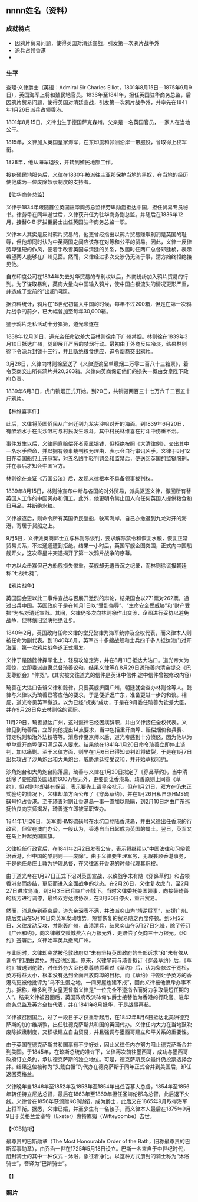 ## nnnn姓名（资料）

### 成就特点

- 因鸦片贸易问题，使得英国对清廷宣战，引发第一次鸦片战争外
- 派兵占领香港
- ​


### 生平

查理·义律爵士（英语：Admiral Sir Charles Elliot，1801年8月15日－1875年9月9日），英国海军上将和殖民地官员。1836年至1841年，担任英国驻华商务总监，后因鸦片贸易问题，使得英国对清廷宣战，引发第一次鸦片战争外，并率先在1841年1月26日派兵占领香港。

1801年8月15日，义律出生于德国萨克森州。父亲是一名英国官员，一家人在当地公干。

1815年，义律加入英国皇家海军，在东印度和非洲沿岸一带服役，曾取得上校军衔。

1828年，他从海军退役，并转到殖民地部工作。

投身殖民地服务后，义律在1830年被派往圭亚那保护当地的黑奴，在当地的经历使他成为一位废除奴隶制度的支持者。

【驻华商务总监】

义律于1834年跟随首位英国驻华商务总监律劳卑勋爵抵达中国，担任贸易专员秘书。律劳卑在同年逝世后，义律获升任为驻华商务副总监。并随后在1836年12月，接替G·B·罗拔臣爵士出任英国驻华商务总监一职。



义律本人其实是反对鸦片贸易的，他更曾经指出以鸦片贸易赚取利润是英国的耻辱，但他却同时认为中英两国之间应该存在对等和公平的贸易。因此，义律一反律劳卑强硬的作风，便着手改善英国与清廷的关系，致函时任两广总督邓廷桢，表示希望两人能够在广州见面。然而，义律经过多次交涉仍无济于事，清方始终拒绝接见他。

自东印度公司在1834年失去对华贸易的专利权以后，外商纷纷加入鸦片贸易的行列。为了谋取暴利，英商大量向中国输入鸦片，使中国白银流失的情况更形严重，并造成了空前的“出超”问题。

据资料统计，鸦片在18世纪初输入中国的时候，每年不过200箱，但是在第一次鸦片战争的前夕，已大幅曾加至每年30,000箱。

鉴于鸦片走私活动十分猖獗，道光帝遂在

1838年12月31日，道光帝任命钦差大臣林则徐南下广州禁烟。林则徐在1839年3月10日抵达广州，随即展开严厉的禁烟行动。最初由于外商反应冷淡，结果林则徐下令派兵封锁十三行，并且断绝粮食供应，迫令烟商交出鸦片。

3月28日，义律向林则徐呈送了《义律遵谕呈单缴烟二万零二百八十三箱禀》，着令英商交出所有鸦片共20,283箱。义律向英商保证他们的损失一概由女皇陛下政府负责。

1839年6月3日，虎门销烟正式开始。到20日，共销毁两百三十七万六千二百五十斤鸦片。

【林维喜事件】

此后，义律将英国侨民从广州迁到九龙尖沙咀对开的海面。到1839年6月20日，有醉酒水手在尖沙咀村与村民发生殴斗，其中村民林维喜在打斗中伤重不治。

事件发生以后，义律同意赔偿死者家属银钱，但拒绝按照《大清律例》，交出其中一名水手偿命，并以拥有领事裁判权为理由，表示会自行审讯凶手。义律于8月12日在英国船只上开庭案，对五名凶手轻判罚金和监禁后，便送回英国的监狱服刑，并在事后才知会中国官方。

林则徐在查证《万国公法》后，发现义律根本不具备领事裁判权。

1839年8月15日，林则徐宣布中断与各国的对外贸易，派兵驱逐义律，撤回所有替英国人工作的中国买办和佣工。此外，他更明令禁止国人向任何英国人提供粮食和日用品，并断绝水粮。

义律被逐后，则命令所有英国侨民登船，驶离海岸，自己亦撤退到九龙对开的海港，寄居于货船之上。

9月5日，义律派英商郭士立与林则除谈判，要求解除禁令和恢复水粮，恢复正常贸易关系，不过通通遭到拒绝。结果一小时后，英国军舰企图突围，正式向中国船舰开火，这次零星冲突遂揭开了第一次鸦片战争的序幕。

中方以众击寡但己方船舰损失惨重，英舰却无遭击沉之纪录，而林则徐谎报朝廷称“七战七捷”。

【鸦片战争】

英国国会更以此二事件宣战与否展开激烈的辩论，结果国会以271票对262票，通过出兵中国。英国政府于是在10月1日以“受到侮辱”、“生命安全受威胁”和“财产受损”为名对清廷宣战。其间，义律仍多次向林则徐作出交涉，企图进行妥协以避免战争，但林依旧坚决拒绝让步。

1840年2月，英国政府任命义律的堂兄懿律为海军统帅及全权代表，而义律本人则被任命为副代表。到1840年6月，英军四十多艘战舰和士兵四千多人抵达澳门对开海面，第一次鸦片战争遂正式爆发。

义律于是随懿律挥军北上，轻易攻陷定海，并在8月11日抵达大沽口。道光帝大为震惊，立即委派直隶总督琦善议和，结果义律等在8月29日透琦善向清帝提交《巴麦尊照会》“伸冤”。(其实被交往道光的信件是英译中信件,途中信件曾被修改内容)

琦善在大沽口告诉义律和懿律，只要英舰折回广州，朝廷就会查办林则徐等人。懿律与义律以为琦善已答应他的要求，于是便折返广东，准备更进一步的和谈。相反，道光帝见英军撤退，以为已经“抚夷”成功，于是在9月委任琦善为钦差大臣，并在9月28日免去林则徐的官职。

11月29日，琦善抵达广州，这时懿律已经因病辞职，并由义律接任全权代表。义律见到琦善后，立即向他提出14点要求，当中包括重开商埠、赔偿烟价和兵费、订定税则和治外法权等等。消息传至京师以后，道光帝感到十分愤怒，因为他以为单单重开商埠便可满足英人要求。结果他在1841年1月20日命令琦善立即停止谈判，加以痛剿。至于义律方面，则早在1月6日已得知谈判即将破裂，于是在1月7日出兵攻占了沙角炮台和大角炮台，威胁清廷接受议和，并开始草拟和约。

沙角炮台和大角炮台陷落后，琦善与义律在1月20日拟定了《穿鼻草约》，当中清廷除了要赔偿英国政府600万银元外，更要割让香港岛。琦善原则上同意《草约》，但对割地却甚有保留，表示要先上请皇帝批示。但在1月21日，双方在仍未正式签约的情况下，义律却单方面公布了《穿鼻草约》，并在1月26日私自派HMS硫磺号抢占香港。至于琦善对割让香港岛一事一直加以隐瞒，到2月10日才由广东巡抚怡良向京师揭发，琦善遂立即被革职查办。

1841年1月26日，英军乘HMS硫磺号在水坑口登陆香港岛，并由义律出任香港的行政官，但留在澳门办公。一般认为，香港自当日起成为英国的属土。翌日，英军又在岛上升起英国国旗。

义律担任行政官后，在1841年2月2日发表公告，表示将继续以“中国法律和习俗管治香港，但中国的酷刑则一一废除”。由于义律要主理军务，无暇兼顾香港事务，于是他任命庄士敦为护理总督，在义律离开香港的时候代理其职权。

由于道光帝在1月27日正式下诏对英国宣战，以致战争未有随《穿鼻草约》和占领香港岛而终结，更反而进入全面战争的状态。在2月26日，义律复攻虎门，至2月27日进攻乌涌，到3月3日已兵临广州城下。当时义律委托美国领事，向接替琦善的杨芳进行调停，最终双方达成协议，在3月20日停火，重开贸易。

然而，消息传到燕京后，道光帝深表不满，并改派奕山为“靖逆将军”，赴援广州。随后奕山在5月10日向英军发动攻势，短暂恢复的贸易随之再度停顿。到5月22日，义律发动反攻，并炮轰广州，击溃清兵，结果奕山在5月27日乞降，除了签订《广州和约》，向义律缴交赎城费六百万银元外，更赔偿了英商三十万银元。《和约》签署后，义律始率英兵撤离广州。

与此同时，义律却突然被伦敦政府以“未有坚持英国政府的全部诉求”和“未有依从训令”的理由罢免，并召他回国。原来，义律早前与琦善拟订《穿鼻草约》后，《草约》被送到伦敦，时任外务大臣巴麦尊勋爵看过《草约》后，认为条款过于宽松，英方得益太小，根本没有达到全面开放商埠的目标，而《草约》中割让予英方的香港岛更被他批评为“鸟不生蛋之地，一间房屋也建不成”，因此义律被他愤斥办事不力。据称，维多利亚女皇更曾指义律是“一位完全不遵指令而努力争取最短任期的人”。结果义律被召回后，英国政府改派砵甸乍爵士接替他为香港的行政官、驻华商务总监及英方全权代表，并在1841年8月抵华，于是战事再起。



义律被召回国后，过了一段日子才获重新起用，在1842年8月6日抵达北美洲德克萨斯的加尔维斯敦，出任驻德克萨斯共和国的英国代办。义律任内大力在当地鼓吹废除奴隶制度，又积极建立自由贸易，并且强调与墨西哥建立和平关系的重要性。

由于英国在德克萨斯共和国享有不少好处，因此义律任内亦努力阻止德克萨斯合并到美国。于1845年，在琼斯总统的准许下，义律再次前往墨西哥，成功与墨西哥政府订立条约，承认德克萨斯的独立地位。可是，德克萨斯民众最终仍投票选择合并。结果这位被称为“头戴白帽”的代办在德克萨斯于同年正式合并到美国后，卸任返回英格兰。

义律晚年自1846年至1852年及1853年至1854年出任百慕大总督，1854年至1856年转任特立尼达总督，最后在1863年至1869年担任圣海伦那岛总督，此后退下火线。义律曾在1856年获颁赠KCB勋衔，成为爵士，此后又在1865年9月取得海军上将军衔。据悉，义律已婚，并至少生有一名孩子，而义律本人最后在1875年9月9日于英格兰爱塞特（Exeter）惠特库姆（Witteycombe）去世。



【KCB勋衔】

最尊贵的巴斯勋章（The Most Honourable Order of the Bath，旧称最尊贵的巴斯军事勋章），由乔治一世在1725年5月18日设立。巴斯一名来自于中世纪时代，册封骑士的其中一种仪式 - 沐浴，象征着净化。以这种方式册封的骑士称为“沐浴骑士”，音译为“巴斯骑士”。



【】

### 照片

